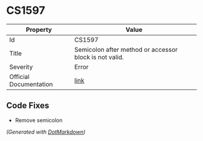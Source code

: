 # CS1597

| Property               | Value                                                             |
| ---------------------- | ----------------------------------------------------------------- |
| Id                     | CS1597                                                            |
| Title                  | Semicolon after method or accessor block is not valid\.           |
| Severity               | Error                                                             |
| Official Documentation | [link](http://docs.microsoft.com/en-us/dotnet/csharp/misc/cs1597) |

## Code Fixes

* Remove semicolon

*\(Generated with [DotMarkdown](http://github.com/JosefPihrt/DotMarkdown)\)*